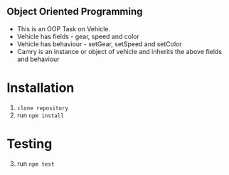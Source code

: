 ## Object Oriented Programming

- This is an OOP Task on Vehicle.
- Vehicle has fields - gear, speed and color
- Vehicle has behaviour - setGear, setSpeed and setColor
- Camry is an instance or object of vehicle and inherits the above fields and behaviour


# Installation
1. `clone repository`
2.  run `npm install`

# Testing
3. run `npm test`
